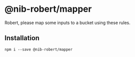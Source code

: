 # @nib-robert/mapper

Robert, please map some inputs to a bucket using these rules.

## Installation

    npm i --save @nib-robert/mapper
    
    